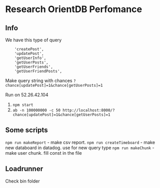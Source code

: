 # Research OrientDB Perfomance


## Info
We have this type of query
```
    'createPost',
    'updatePost',
    'getUserInfo',
    'getUserPosts',
    'getUserFriends',
    'getUserFriendPosts',
```        
Make query string with chances
`?chance[updatePost]=1&chance[getUserPosts]=1`

Run on 52.26.42.104
1) `npm start`
2) `ab -n 100000000 -c 50 http://localhost:8000/?chance[updatePost]=1&chance[getUserPosts]=1`


## Some scripts

`npm run makeReport` - make csv report. 
`npm run createTimeboard` - make new databoard in datadog. use for new query type
`npm run makeChunk` - make user chunk. fill const in the file

## Loadrunner

Check bin folder
